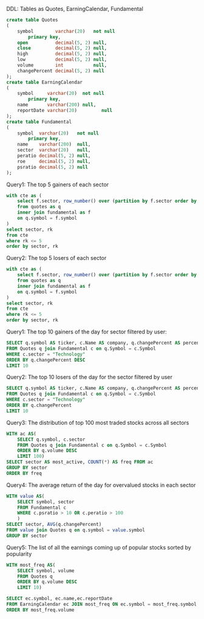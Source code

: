 DDL: Tables as Quotes,  EarningCalendar, Fundamental
```SQL
create table Quotes
(
    symbol        varchar(20)   not null
        primary key,
    open          decimal(5, 2) null,
    close         decimal(5, 2) null,
    high          decimal(5, 2) null,
    low           decimal(5, 2) null,
    volume        int           null,
    changePercent decimal(5, 2) null
);
create table EarningCalendar
(
    symbol     varchar(20)  not null
        primary key,
    name       varchar(200) null,
    reportDate varchar(20)         null
);
create table Fundamental
(
    symbol  varchar(20)   not null
        primary key,
    name    varchar(200)  null,
    sector  varchar(20)   null,
    peratio decimal(5, 2) null,
    roe     decimal(5, 2) null,
    psratio decimal(5, 2) null
);
```
Query1: The top 5 gainers of each sector 
```SQL
with cte as (
    select f.sector, row_number() over (partition by f.sector order by q.changePercent desc) as rk
    from quotes as q
    inner join fundamental as f
    on q.symbol = f.symbol 
)
select sector, rk
from cte
where rk <= 5 
order by sector, rk
```

Query2: The top 5 losers of each sector
```SQL
with cte as (
    select f.sector, row_number() over (partition by f.sector order by q.changePercent asc) as rk
    from quotes as q
    inner join fundamental as f
    on q.symbol = f.symbol 
)
select sector, rk
from cte
where rk <= 5 
order by sector, rk
```

Query1: The top 10 gainers of the day for sector filtered by user:
```SQL
SELECT q.symbol AS ticker, c.Name AS company, q.changePercent AS percentage
FROM Quotes q join Fundamental c on q.Symbol = c.Symbol
WHERE c.sector = "Technology"
ORDER BY q.changePercent DESC
LIMIT 10
```

Query2: The top 10 losers of the day for the sector filtered by user
```SQL
SELECT q.symbol AS ticker, c.Name AS company, q.changePercent AS percentage
FROM Quotes q join Fundamental c on q.Symbol = c.Symbol
WHERE c.sector = "Technology"
ORDER BY q.changePercent
LIMIT 10
```

Query3: The distribution of top 100 most traded stocks across all sectors 
```SQL
WITH ac AS(
	SELECT q.symbol, c.sector
	FROM Quotes q join Fundamental c on q.Symbol = c.Symbol
	ORDER BY q.volume DESC
	LIMIT 100)
SELECT sector AS most_active, COUNT(*) AS freq FROM ac
GROUP BY sector
ORDER BY freq
```

Query4: The average return of the day for overvalued stocks in each sector
```SQL
WITH value AS(
	SELECT symbol, sector
	FROM Fundamental c
	WHERE c.psratio > 10 OR c.peratio > 100
	)
SELECT sector, AVG(q.changePercent)
FROM value join Quotes q on q.symbol = value.symbol
GROUP BY sector
```

Query5: The list of all the earnings coming up of popular stocks sorted by popularity
```SQL
WITH most_freq AS(
	SELECT symbol, volume
	FROM Quotes q
	ORDER BY q.volume DESC
	LIMIT 10)

SELECT ec.symbol, ec.name,ec.reportDate
FROM EarningCalendar ec JOIN most_freq ON ec.symbol = most_freq.symbol
ORDER BY most_freq.volume
```
